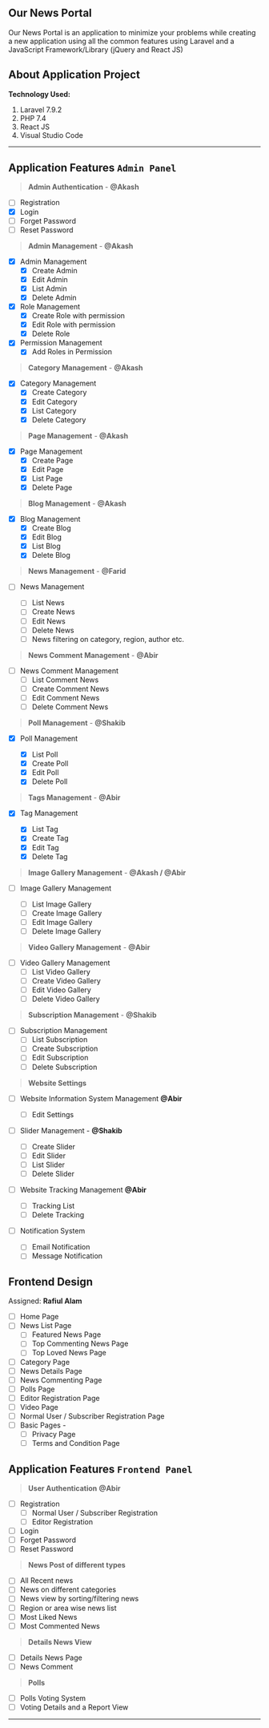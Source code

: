 ## Our News Portal

Our News Portal is an application to minimize your problems while creating a new application using all the common features using Laravel and a JavaScript Framework/Library (jQuery and React JS)

## About Application Project

**Technology Used:**

1. Laravel 7.9.2
1. PHP 7.4
1. React JS
1. Visual Studio Code

---

## Application Features `Admin Panel`

> **Admin Authentication** - **@Akash**

- [ ] Registration
- [x] Login
- [ ] Forget Password
- [ ] Reset Password

> **Admin Management** - **@Akash**

- [x] Admin Management
  - [x] Create Admin
  - [x] Edit Admin
  - [x] List Admin
  - [x] Delete Admin
- [x] Role Management
  - [x] Create Role with permission
  - [x] Edit Role with permission
  - [x] Delete Role
- [x] Permission Management
  - [x] Add Roles in Permission

> **Category Management** - **@Akash**

- [x] Category Management
  - [x] Create Category
  - [x] Edit Category
  - [x] List Category
  - [x] Delete Category

> **Page Management** - **@Akash**

- [x] Page Management
  - [x] Create Page
  - [x] Edit Page
  - [x] List Page
  - [x] Delete Page

> **Blog Management** - **@Akash**

- [x] Blog Management
  - [x] Create Blog
  - [x] Edit Blog
  - [x] List Blog
  - [x] Delete Blog

> **News Management** - **@Farid**

- [ ] News Management

  - [ ] List News
  - [ ] Create News
  - [ ] Edit News
  - [ ] Delete News
  - [ ] News filtering on category, region, author etc.

> **News Comment Management** - **@Abir**

- [ ] News Comment Management
  - [ ] List Comment News
  - [ ] Create Comment News
  - [ ] Edit Comment News
  - [ ] Delete Comment News

> **Poll Management** - **@Shakib**

- [x] Poll Management

  - [x] List Poll
  - [x] Create Poll
  - [x] Edit Poll
  - [x] Delete Poll

> **Tags Management** - **@Abir**

- [x] Tag Management

  - [x] List Tag
  - [x] Create Tag
  - [x] Edit Tag
  - [x] Delete Tag

> **Image Gallery Management** - **@Akash / @Abir**

- [ ] Image Gallery Management

  - [ ] List Image Gallery
  - [ ] Create Image Gallery
  - [ ] Edit Image Gallery
  - [ ] Delete Image Gallery

> **Video Gallery Management** - **@Abir**

- [ ] Video Gallery Management
  - [ ] List Video Gallery
  - [ ] Create Video Gallery
  - [ ] Edit Video Gallery
  - [ ] Delete Video Gallery

> **Subscription Management** - **@Shakib**

- [ ] Subscription Management
  - [ ] List Subscription
  - [ ] Create Subscription
  - [ ] Edit Subscription
  - [ ] Delete Subscription

> **Website Settings**

- [ ] Website Information System Management **@Abir**

  - [ ] Edit Settings

- [ ] Slider Management - **@Shakib**

  - [ ] Create Slider
  - [ ] Edit Slider
  - [ ] List Slider
  - [ ] Delete Slider

- [ ] Website Tracking Management **@Abir**

  - [ ] Tracking List
  - [ ] Delete Tracking

- [ ] Notification System
  - [ ] Email Notification
  - [ ] Message Notification

## Frontend Design

Assigned: **Rafiul Alam**

- [ ] Home Page
- [ ] News List Page
  - [ ] Featured News Page
  - [ ] Top Commenting News Page
  - [ ] Top Loved News Page
- [ ] Category Page
- [ ] News Details Page
- [ ] News Commenting Page
- [ ] Polls Page
- [ ] Editor Registration Page
- [ ] Video Page
- [ ] Normal User / Subscriber Registration Page
- [ ] Basic Pages -
  - [ ] Privacy Page
  - [ ] Terms and Condition Page

## Application Features `Frontend Panel`

> **User Authentication** **@Abir**

- [ ] Registration
  - [ ] Normal User / Subscriber Registration
  - [ ] Editor Registration
- [ ] Login
- [ ] Forget Password
- [ ] Reset Password

> **News Post of different types**

- [ ] All Recent news
- [ ] News on different categories
- [ ] News view by sorting/filtering news
- [ ] Region or area wise news list
- [ ] Most Liked News
- [ ] Most Commented News

> **Details News View**

- [ ] Details News Page
- [ ] News Comment

> **Polls**

- [ ] Polls Voting System
- [ ] Voting Details and a Report View

---
